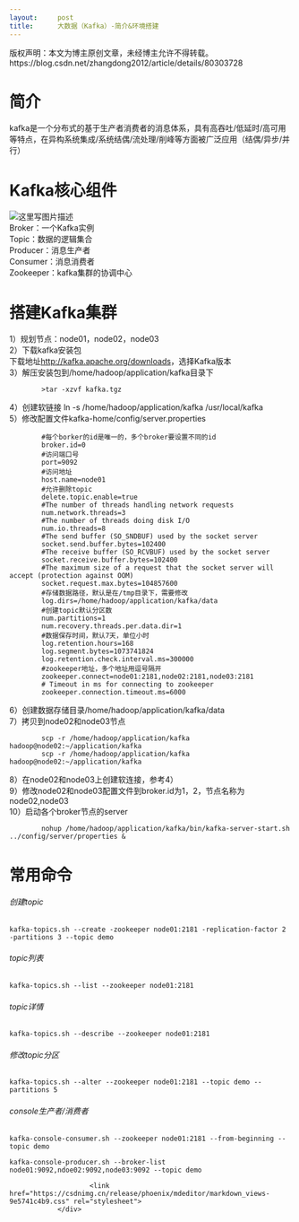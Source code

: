 ```yaml
---
layout:     post
title:      大数据（Kafka）-简介&环境搭建
---
```

<div id="article_content" class="article_content clearfix csdn-tracking-statistics" data-pid="blog" data-mod="popu_307" data-dsm="post">
								<div class="article-copyright">
					版权声明：本文为博主原创文章，未经博主允许不得转载。					https://blog.csdn.net/zhangdong2012/article/details/80303728				</div>
								            <div id="content_views" class="markdown_views prism-atom-one-dark">
							<!-- flowchart 箭头图标 勿删 -->
							<svg xmlns="http://www.w3.org/2000/svg" style="display: none;"><path stroke-linecap="round" d="M5,0 0,2.5 5,5z" id="raphael-marker-block" style="-webkit-tap-highlight-color: rgba(0, 0, 0, 0);"></path></svg>
							<h1 id="简介">简介</h1>

<p>kafka是一个分布式的基于生产者消费者的消息体系，具有高吞吐/低延时/高可用等特点，在异构系统集成/系统结偶/流处理/削峰等方面被广泛应用（结偶/异步/并行）</p>



<h1 id="kafka核心组件">Kafka核心组件</h1>

<p><img src="https://img-blog.csdn.net/20180513221017828?watermark/2/text/aHR0cHM6Ly9ibG9nLmNzZG4ubmV0L3poYW5nZG9uZzIwMTI=/font/5a6L5L2T/fontsize/400/fill/I0JBQkFCMA==/dissolve/70" alt="这里写图片描述" title=""> <br>
Broker：一个Kafka实例 <br>
Topic：数据的逻辑集合 <br>
Producer：消息生产者 <br>
Consumer：消息消费者 <br>
Zookeeper：kafka集群的协调中心</p>



<h1 id="搭建kafka集群">搭建Kafka集群</h1>

<p>1）规划节点：node01，node02，node03 <br>
2）下载kafka安装包 <br>
        下载地址<a href="http://kafka.apache.org/downloads" rel="nofollow">http://kafka.apache.org/downloads</a>，选择Kafka版本 <br>
3）解压安装包到/home/hadoop/application/kafka目录下</p>



<pre class="prettyprint"><code class=" hljs avrasm">        &gt;tar -xzvf kafka<span class="hljs-preprocessor">.tgz</span></code></pre>

<p>4）创建软链接 ln -s /home/hadoop/application/kafka /usr/local/kafka <br>
5）修改配置文件kafka-home/config/server.properties</p>



<pre class="prettyprint"><code class=" hljs avrasm">        <span class="hljs-preprocessor">#每个borker的id是唯一的，多个broker要设置不同的id</span>
        broker<span class="hljs-preprocessor">.id</span>=<span class="hljs-number">0</span>
        <span class="hljs-preprocessor">#访问端口号</span>
        port=<span class="hljs-number">9092</span>
        <span class="hljs-preprocessor">#访问地址</span>
        host<span class="hljs-preprocessor">.name</span>=node01
        <span class="hljs-preprocessor">#允许删除topic</span>
        delete<span class="hljs-preprocessor">.topic</span><span class="hljs-preprocessor">.enable</span>=true
        <span class="hljs-preprocessor">#The number of threads handling network requests</span>
        num<span class="hljs-preprocessor">.network</span><span class="hljs-preprocessor">.threads</span>=<span class="hljs-number">3</span>
        <span class="hljs-preprocessor">#The number of threads doing disk I/O</span>
        num<span class="hljs-preprocessor">.io</span><span class="hljs-preprocessor">.threads</span>=<span class="hljs-number">8</span>
        <span class="hljs-preprocessor">#The send buffer (SO_SNDBUF) used by the socket server</span>
        socket<span class="hljs-preprocessor">.send</span><span class="hljs-preprocessor">.buffer</span><span class="hljs-preprocessor">.bytes</span>=<span class="hljs-number">102400</span>
        <span class="hljs-preprocessor">#The receive buffer (SO_RCVBUF) used by the socket server</span>
        socket<span class="hljs-preprocessor">.receive</span><span class="hljs-preprocessor">.buffer</span><span class="hljs-preprocessor">.bytes</span>=<span class="hljs-number">102400</span>
        <span class="hljs-preprocessor">#The maximum size of a request that the socket server will accept (protection against OOM)</span>
        socket<span class="hljs-preprocessor">.request</span><span class="hljs-preprocessor">.max</span><span class="hljs-preprocessor">.bytes</span>=<span class="hljs-number">104857600</span>
        <span class="hljs-preprocessor">#存储数据路径，默认是在/tmp目录下，需要修改</span>
        log<span class="hljs-preprocessor">.dirs</span>=/home/hadoop/application/kafka/data
        <span class="hljs-preprocessor">#创建topic默认分区数</span>
        num<span class="hljs-preprocessor">.partitions</span>=<span class="hljs-number">1</span>
        num<span class="hljs-preprocessor">.recovery</span><span class="hljs-preprocessor">.threads</span><span class="hljs-preprocessor">.per</span><span class="hljs-preprocessor">.data</span><span class="hljs-preprocessor">.dir</span>=<span class="hljs-number">1</span>
        <span class="hljs-preprocessor">#数据保存时间，默认7天，单位小时</span>
        log<span class="hljs-preprocessor">.retention</span><span class="hljs-preprocessor">.hours</span>=<span class="hljs-number">168</span>
        log<span class="hljs-preprocessor">.segment</span><span class="hljs-preprocessor">.bytes</span>=<span class="hljs-number">1073741824</span>
        log<span class="hljs-preprocessor">.retention</span><span class="hljs-preprocessor">.check</span><span class="hljs-preprocessor">.interval</span><span class="hljs-preprocessor">.ms</span>=<span class="hljs-number">300000</span>
        <span class="hljs-preprocessor">#zookeeper地址，多个地址用逗号隔开</span>
        zookeeper<span class="hljs-preprocessor">.connect</span>=node01:<span class="hljs-number">2181</span>,node02:<span class="hljs-number">2181</span>,node03:<span class="hljs-number">2181</span>
        <span class="hljs-preprocessor"># Timeout in ms for connecting to zookeeper</span>
        zookeeper<span class="hljs-preprocessor">.connection</span><span class="hljs-preprocessor">.timeout</span><span class="hljs-preprocessor">.ms</span>=<span class="hljs-number">6000</span></code></pre>

<p>6）创建数据存储目录/home/hadoop/application/kafka/data <br>
7）拷贝到node02和node03节点</p>



<pre class="prettyprint"><code class=" hljs ruby">        scp -r /home/hadoop/application/kafka  hadoop<span class="hljs-variable">@node02</span><span class="hljs-symbol">:~/application/kafka</span>
        scp -r /home/hadoop/application/kafka  hadoop<span class="hljs-variable">@node02</span><span class="hljs-symbol">:~/application/kafka</span></code></pre>

<p>8）在node02和node03上创建软连接，参考4） <br>
9）修改node02和node03配置文件到broker.id为1，2，节点名称为node02,node03 <br>
10）启动各个broker节点的server</p>



<pre class="prettyprint"><code class=" hljs axapta">        nohup /home/hadoop/application/kafka/bin/kafka-<span class="hljs-keyword">server</span>-start.sh ../config/<span class="hljs-keyword">server</span>/properties &amp;</code></pre>



<h1 id="常用命令">常用命令</h1>



<h6 id="创建topic">创建topic</h6>



<pre class="prettyprint"><code class=" hljs lasso">kafka<span class="hljs-attribute">-topics</span><span class="hljs-built_in">.</span>sh <span class="hljs-subst">--</span>create <span class="hljs-attribute">-zookeeper</span> node01:<span class="hljs-number">2181</span> <span class="hljs-attribute">-replication</span><span class="hljs-attribute">-factor</span> <span class="hljs-number">2</span> <span class="hljs-attribute">-partitions</span> <span class="hljs-number">3</span> <span class="hljs-subst">--</span>topic demo</code></pre>



<h6 id="topic列表">topic列表</h6>



<pre class="prettyprint"><code class=" hljs brainfuck"><span class="hljs-comment">kafka</span><span class="hljs-literal">-</span><span class="hljs-comment">topics</span><span class="hljs-string">.</span><span class="hljs-comment">sh</span> <span class="hljs-literal">-</span><span class="hljs-literal">-</span><span class="hljs-comment">list</span> <span class="hljs-literal">-</span><span class="hljs-literal">-</span><span class="hljs-comment">zookeeper</span> <span class="hljs-comment">node01:2181</span></code></pre>



<h6 id="topic详情">topic详情</h6>



<pre class="prettyprint"><code class=" hljs brainfuck"><span class="hljs-comment">kafka</span><span class="hljs-literal">-</span><span class="hljs-comment">topics</span><span class="hljs-string">.</span><span class="hljs-comment">sh</span> <span class="hljs-literal">-</span><span class="hljs-literal">-</span><span class="hljs-comment">describe</span> <span class="hljs-literal">-</span><span class="hljs-literal">-</span><span class="hljs-comment">zookeeper</span> <span class="hljs-comment">node01:2181</span></code></pre>



<h6 id="修改topic分区">修改topic分区</h6>



<pre class="prettyprint"><code class=" hljs brainfuck"><span class="hljs-comment">kafka</span><span class="hljs-literal">-</span><span class="hljs-comment">topics</span><span class="hljs-string">.</span><span class="hljs-comment">sh</span> <span class="hljs-literal">-</span><span class="hljs-literal">-</span><span class="hljs-comment">alter</span> <span class="hljs-literal">-</span><span class="hljs-literal">-</span><span class="hljs-comment">zookeeper</span> <span class="hljs-comment">node01:2181</span> <span class="hljs-literal">-</span><span class="hljs-literal">-</span><span class="hljs-comment">topic</span> <span class="hljs-comment">demo</span> <span class="hljs-literal">-</span><span class="hljs-literal">-</span><span class="hljs-comment">partitions</span> <span class="hljs-comment">5</span></code></pre>



<h6 id="console生产者消费者">console生产者/消费者</h6>



<pre class="prettyprint"><code class=" hljs lasso">kafka<span class="hljs-attribute">-console</span><span class="hljs-attribute">-consumer</span><span class="hljs-built_in">.</span>sh <span class="hljs-subst">--</span>zookeeper node01:<span class="hljs-number">2181</span> <span class="hljs-subst">--</span>from<span class="hljs-attribute">-beginning</span> <span class="hljs-subst">--</span>topic demo

kafka<span class="hljs-attribute">-console</span><span class="hljs-attribute">-producer</span><span class="hljs-built_in">.</span>sh <span class="hljs-subst">--</span>broker<span class="hljs-attribute">-list</span> node01:<span class="hljs-number">9092</span>,ndoe02:<span class="hljs-number">9092</span>,node03:<span class="hljs-number">9092</span> <span class="hljs-subst">--</span>topic demo</code></pre>            </div>
						<link href="https://csdnimg.cn/release/phoenix/mdeditor/markdown_views-9e5741c4b9.css" rel="stylesheet">
                </div>